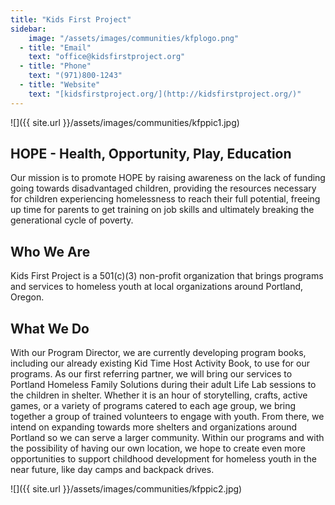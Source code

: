 ```yaml
---
title: "Kids First Project"
sidebar:
    image: "/assets/images/communities/kfplogo.png"
  - title: "Email"
    text: "office@kidsfirstproject.org"
  - title: "Phone"
    text: "(971)800-1243"
  - title: "Website"
    text: "[kidsfirstproject.org/](http://kidsfirstproject.org/)"
---
```


![]({{ site.url }}/assets/images/communities/kfppic1.jpg)

## HOPE - Health, Opportunity, Play, Education

Our mission is to promote HOPE by raising awareness on the lack of funding going towards disadvantaged children, providing the resources necessary for children experiencing homelessness to reach their full potential, freeing up time for parents to get training on job skills and ultimately breaking the generational cycle of poverty.

## Who We Are

Kids First Project is a 501(c)(3) non-profit organization that brings programs and services to homeless youth at local organizations around Portland, Oregon.

## What We Do

With our Program Director, we are currently developing program books, including our already existing Kid Time Host Activity Book, to use for our programs. As our first referring partner, we will bring our services to Portland Homeless Family Solutions during their adult Life Lab sessions to the children in shelter. Whether it is an hour of storytelling, crafts, active games, or a variety of programs catered to each age group, we bring together a group of trained volunteers to engage with youth. From there, we intend on expanding towards more shelters and organizations around Portland so we can serve a larger community. Within our programs and with the possibility of having our own location, we hope to create even more opportunities to support childhood development for homeless youth in the near future, like day camps and backpack drives.

![]({{ site.url }}/assets/images/communities/kfppic2.jpg)
